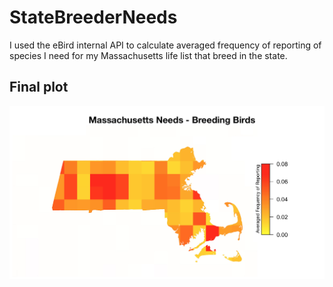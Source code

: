 # StateBreederNeeds
I used the eBird internal API to calculate averaged frequency of reporting of species I need for my Massachusetts life list that breed in the state.

## Final plot

![alt text](https://github.com/GatesDupont/StateBreederNeeds/blob/master/MA_BreederNeeds.jpg)
